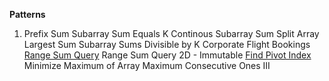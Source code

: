 **Patterns**
1) Prefix Sum
  Subarray Sum Equals K
  Continous Subarray Sum
  Split Array Largest Sum
  Subarray Sums Divisible by K
  Corporate Flight Bookings 
  [Range Sum Query](https://github.com/saitiger/Leetcode/blob/main/Range%20Sum%20Query%20Immutable.py)
  Range Sum Query 2D - Immutable 
  [Find Pivot Index](https://github.com/saitiger/Leetcode/blob/main/Find%20Pivot%20Index.py)
  Minimize Maximum of Array
  Maximum Consecutive Ones III
